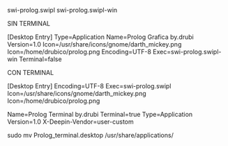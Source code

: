 swi-prolog.swipl
swi-prolog.swipl-win

SIN TERMINAL

[Desktop Entry]
Type=Application
Name=Prolog Grafica by.drubi
Version=1.0
Icon=/usr/share/icons/gnome/darth_mickey.png
Icon=/home/drubico/prolog.png
Encoding=UTF-8
Exec=swi-prolog.swipl-win
Terminal=false

CON TERMINAL

[Desktop Entry]
Encoding=UTF-8
Exec=swi-prolog.swipl
Icon=/usr/share/icons/gnome/darth_mickey.png
Icon=/home/drubico/prolog.png

Name=Prolog Terminal by.drubi
Terminal=true
Type=Application
Version=1.0
X-Deepin-Vendor=user-custom


sudo mv Prolog_terminal.desktop /usr/share/applications/
